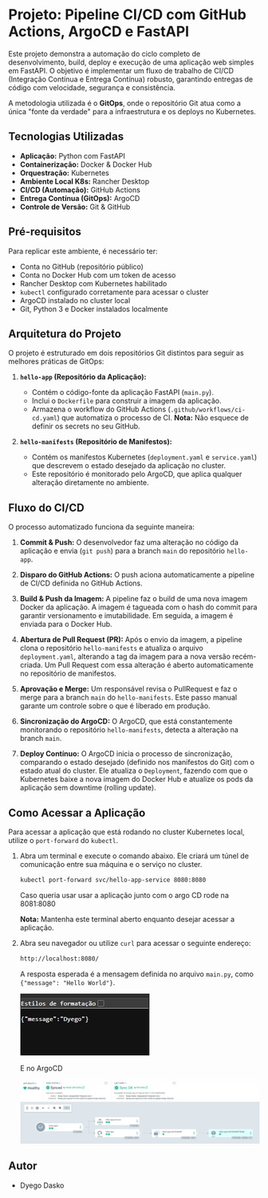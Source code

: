 # Projeto: Pipeline CI/CD com GitHub Actions, ArgoCD e FastAPI

Este projeto demonstra a automação do ciclo completo de desenvolvimento, build, deploy e execução de uma aplicação web simples em FastAPI. O objetivo é implementar um fluxo de trabalho de CI/CD (Integração Contínua e Entrega Contínua) robusto, garantindo entregas de código com velocidade, segurança e consistência.

A metodologia utilizada é o **GitOps**, onde o repositório Git atua como a única "fonte da verdade" para a infraestrutura e os deploys no Kubernetes.

## Tecnologias Utilizadas

* **Aplicação:** Python com FastAPI
* **Containerização:** Docker & Docker Hub
* **Orquestração:** Kubernetes
* **Ambiente Local K8s:** Rancher Desktop
* **CI/CD (Automação):** GitHub Actions
* **Entrega Contínua (GitOps):** ArgoCD
* **Controle de Versão:** Git & GitHub

## Pré-requisitos

Para replicar este ambiente, é necessário ter:
* Conta no GitHub (repositório público)
* Conta no Docker Hub com um token de acesso
* Rancher Desktop com Kubernetes habilitado
* `kubectl` configurado corretamente para acessar o cluster
* ArgoCD instalado no cluster local
* Git, Python 3 e Docker instalados localmente

## Arquitetura do Projeto

O projeto é estruturado em dois repositórios Git distintos para seguir as melhores práticas de GitOps:

1.  **`hello-app` (Repositório da Aplicação):**
    * Contém o código-fonte da aplicação FastAPI (`main.py`).
    * Inclui o `Dockerfile` para construir a imagem da aplicação.
    * Armazena o workflow do GitHub Actions (`.github/workflows/ci-cd.yaml`) que automatiza o processo de CI.
    **Nota:** Não esquece de definir os secrets no seu GitHub.

2.  **`hello-manifests` (Repositório de Manifestos):**
    * Contém os manifestos Kubernetes (`deployment.yaml` e `service.yaml`) que descrevem o estado desejado da aplicação no cluster.
    * Este repositório é monitorado pelo ArgoCD, que aplica qualquer alteração diretamente no ambiente.

## Fluxo do CI/CD

O processo automatizado funciona da seguinte maneira:

1.  **Commit & Push:** O desenvolvedor faz uma alteração no código da aplicação e envia (`git push`) para a branch `main` do repositório `hello-app`.

2.  **Disparo do GitHub Actions:** O push aciona automaticamente a pipeline de CI/CD definida no GitHub Actions.

3.  **Build & Push da Imagem:** A pipeline faz o build de uma nova imagem Docker da aplicação. A imagem é tagueada com o hash do commit para garantir versionamento e imutabilidade. Em seguida, a imagem é enviada para o Docker Hub.

4.  **Abertura de Pull Request (PR):** Após o envio da imagem, a pipeline clona o repositório `hello-manifests` e atualiza o arquivo `deployment.yaml`, alterando a tag da imagem para a nova versão recém-criada. Um Pull Request com essa alteração é aberto automaticamente no repositório de manifestos.

5.  **Aprovação e Merge:** Um responsável revisa o PullRequest e faz o merge para a branch `main` do `hello-manifests`. Este passo manual garante um controle sobre o que é liberado em produção.

6.  **Sincronização do ArgoCD:** O ArgoCD, que está constantemente monitorando o repositório `hello-manifests`, detecta a alteração na branch `main`.

7.  **Deploy Contínuo:** O ArgoCD inicia o processo de sincronização, comparando o estado desejado (definido nos manifestos do Git) com o estado atual do cluster. Ele atualiza o `Deployment`, fazendo com que o Kubernetes baixe a nova imagem do Docker Hub e atualize os pods da aplicação sem downtime (rolling update).

## Como Acessar a Aplicação

Para acessar a aplicação que está rodando no cluster Kubernetes local, utilize o `port-forward` do `kubectl`.

1.  Abra um terminal e execute o comando abaixo. Ele criará um túnel de comunicação entre sua máquina e o serviço no cluster.
    ```bash
    kubectl port-forward svc/hello-app-service 8080:8080
    ```
    Caso queria usar usar a aplicação junto com o argo CD rode na 8081:8080

    **Nota:** Mantenha este terminal aberto enquanto desejar acessar a aplicação.

2.  Abra seu navegador ou utilize `curl` para acessar o seguinte endereço:
    ```bash
    http://localhost:8080/
    ```

    A resposta esperada é a mensagem definida no arquivo `main.py`, como `{"message": "Hello World"}`.
    
    ![MenssagemAPI](assets/mensagemAPI.png)

    E no ArgoCD

    ![agorCD](assets/image.png)


## Autor

* Dyego Dasko